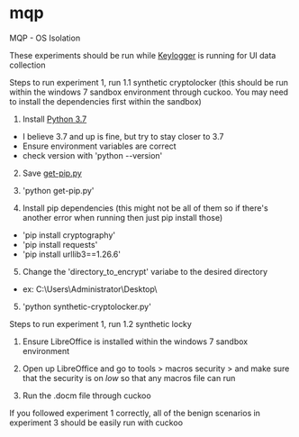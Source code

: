 # mqp
MQP - OS Isolation

These experiments should be run while [Keylogger](https://github.com/jacobchlebowski/Keylogger) is running for UI data collection

Steps to run experiment 1, run 1.1 synthetic cryptolocker (this should be run within the windows 7 sandbox environment through cuckoo. You may need to install the dependencies first within the sandbox)

1) Install [Python 3.7](https://www.python.org/ftp/python/3.7.0/python-3.7.0-amd64.exe)
- I believe 3.7 and up is fine, but try to stay closer to 3.7
- Ensure environment variables are correct
- check version with 'python --version'

2) Save [get-pip.py](https://bootstrap.pypa.io/get-pip.py)

3) 'python get-pip.py'

4) Install pip dependencies (this might not be all of them so if there's another error when running then just pip install those)
- 'pip install cryptography'
- 'pip install requests'
- 'pip install urllib3==1.26.6'

5) Change the 'directory_to_encrypt' variabe to the desired directory
- ex: C:\Users\Administrator\Desktop\


5) 'python synthetic-cryptolocker.py'



Steps to run experiment 1, run 1.2 synthetic locky

1) Ensure LibreOffice is installed within the windows 7 sandbox environment

2) Open up LibreOffice and go to tools > macros security > and make sure that the security is on *low* so that any macros file can run

3) Run the .docm file through cuckoo


If you followed experiment 1 correctly, all of the benign scenarios in experiment 3 should be easily run with cuckoo